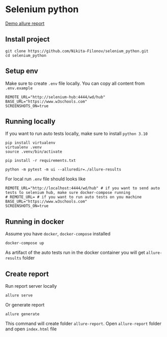 # Selenium python

[Demo allure report](https://nikita-filonov.github.io/selenium_python/)

## Install project

```
git clone https://github.com/Nikita-Filonov/selenium_python.git
cd selenium_python
```

## Setup env

Make sure to create `.env` file locally. You can copy all content from `.env.example`

```
REMOTE_URL="http://selenium-hub:4444/wd/hub"
BASE_URL="https://www.w3schools.com"
SCREENSHOTS_ON=true
```

## Running locally

If you want to run auto tests locally, make sure to install `python 3.10`

```
pip install virtualenv
virtualenv .venv
source .venv/bin/activate

pip install -r requirements.txt

python -m pytest -m ui --alluredir=./allure-results
```

For local run `.env` file should looks like

```
REMOTE_URL="http://localhost:4444/wd/hub" # if you want to send auto tests to selenium hub, make sure docker-compose running
# REMOTE_URL= # if you want to run auto tests on you machine
BASE_URL="https://www.w3schools.com"
SCREENSHOTS_ON=true
```

## Running in docker

Assume you have `docker`, `docker-compose` installed

```
docker-compose up
```

As artifact of the auto tests run in the docker container
you will get `allure-results` folder

## Create report

Run report server locally

```
allure serve
```

Or generate report

```
allure generate
```

This command will create folder `allure-report`. Open `allure-report` folder and open `index.html` file
